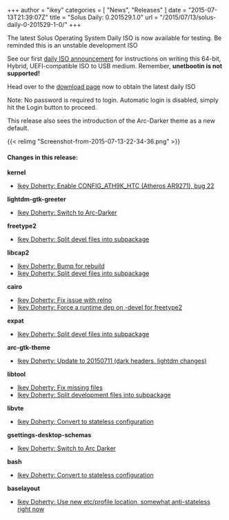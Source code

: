 +++
author = "ikey"
categories = [
"News",
"Releases"
]
date =  "2015-07-13T21:39:07Z"
title = "Solus Daily: 0.201529.1.0"
url = "/2015/07/13/solus-daily-0-201529-1-0/"
+++

The latest Solus Operating System Daily ISO is now available for testing. Be reminded this is an unstable development ISO

See our first [daily ISO announcement](https://solus-project.com/2015/06/29/first-unstable-daily-iso/) for instructions on writing this 64-bit, Hybrid, UEFI-compatible ISO to USB medium. Remember, **unetbootin is not supported!**

Head over to the [download page](https://solus-project.com/download) now to obtain the latest daily ISO

Note: No password is required to login. Automatic login is disabled, simply hit the Login button to proceed.

This release also sees the introduction of the Arc-Darker theme as a new default.

{{< relimg "Screenshot-from-2015-07-13-22-34-36.png" >}}

#### Changes in this release:

**kernel**

- [Ikey Doherty: Enable CONFIG\_ATH9K\_HTC (Atheros AR9271), bug 22](https://git.solus-project.com/packages/kernel/commit/?id=9cc7c1c)

**lightdm-gtk-greeter**

- [Ikey Doherty: Switch to Arc-Darker](https://git.solus-project.com/packages/lightdm-gtk-greeter/commit/?id=91d7feb)

**freetype2**

- [Ikey Doherty: Split devel files into subpackage](https://git.solus-project.com/packages/freetype2/commit/?id=dd22e67)

**libcap2**

- [Ikey Doherty: Bump for rebuild](https://git.solus-project.com/packages/libcap2/commit/?id=31a73ae)
- [Ikey Doherty: Split devel files into subpackage](https://git.solus-project.com/packages/libcap2/commit/?id=c749d63)

**cairo**

- [Ikey Doherty: Fix issue with relno](https://git.solus-project.com/packages/cairo/commit/?id=0d4d122)
- [Ikey Doherty: Force a runtime dep on -devel for freetype2](https://git.solus-project.com/packages/cairo/commit/?id=19015ae)

**expat**

- [Ikey Doherty: Split devel files into subpackage](https://git.solus-project.com/packages/expat/commit/?id=b8d05c8)

**arc-gtk-theme**

- [Ikey Doherty: Update to 20150711 (dark headers, lightdm changes)](https://git.solus-project.com/packages/arc-gtk-theme/commit/?id=284e6ce)

**libtool**

- [Ikey Doherty: Fix missing files](https://git.solus-project.com/packages/libtool/commit/?id=1ab1d4e)
- [Ikey Doherty: Split development files into subpackage](https://git.solus-project.com/packages/libtool/commit/?id=91f4500)

**libvte**

- [Ikey Doherty: Convert to stateless configuration](https://git.solus-project.com/packages/libvte/commit/?id=1da26be)

**gsettings-desktop-schemas**

- [Ikey Doherty: Switch to Arc Darker](https://git.solus-project.com/packages/gsettings-desktop-schemas/commit/?id=34b55ce)

**bash**

- [Ikey Doherty: Convert to stateless configuration](https://git.solus-project.com/packages/bash/commit/?id=d59a8d9)

**baselayout**

- [Ikey Doherty: Use new etc/profile location, somewhat anti-stateless right now](https://git.solus-project.com/packages/baselayout/commit/?id=7c45701)
